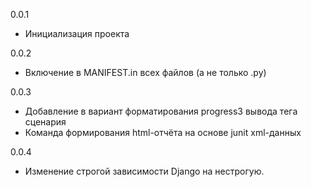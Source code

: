 0.0.1

* Инициализация проекта

0.0.2

* Включение в MANIFEST.in всех файлов (а не только .py)

0.0.3

* Добавление в вариант форматирования progress3 вывода тега сценария
* Команда формирования html-отчёта на основе junit xml-данных

0.0.4

* Изменение строгой зависимости Django на нестрогую.